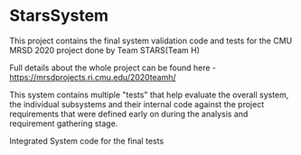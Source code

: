 # StarsSystem

This project contains the final system validation code and tests for the CMU MRSD 2020 project done by Team STARS(Team H)

Full details about the whole project can be found here - https://mrsdprojects.ri.cmu.edu/2020teamh/

This system contains multiple "tests" that help evaluate the overall system, the individual subsystems and their internal code against the project requirements that were defined early on during the analysis and requirement gathering stage.

Integrated System code for the final tests
